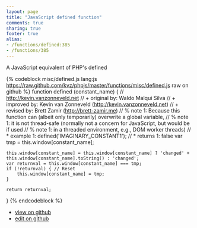 ```yaml
---
layout: page
title: "JavaScript defined function"
comments: true
sharing: true
footer: true
alias:
- /functions/defined:385
- /functions/385
---
```

A JavaScript equivalent of PHP's defined

{% codeblock misc/defined.js lang:js https://raw.github.com/kvz/phpjs/master/functions/misc/defined.js raw on github %}
function defined (constant_name) {
    // http://kevin.vanzonneveld.net
    // +   original by: Waldo Malqui Silva
    // +   improved by: Kevin van Zonneveld (http://kevin.vanzonneveld.net)
    // +    revised by: Brett Zamir (http://brett-zamir.me)
    // %          note 1: Because this function can (albeit only temporarily) overwrite a global variable,
    // %          note 1: it is not thread-safe (normally not a concern for JavaScript, but would be if used
    // %          note 1: in a threaded environment, e.g., DOM worker threads)
    // *     example 1: defined('IMAGINARY_CONSTANT1');
    // *     returns 1: false
    var tmp = this.window[constant_name];

    this.window[constant_name] = this.window[constant_name] ? 'changed' + this.window[constant_name].toString() : 'changed';
    var returnval = this.window[constant_name] === tmp;
    if (!returnval) { // Reset
        this.window[constant_name] = tmp;
    }

    return returnval;
}
{% endcodeblock %}

 - [view on github](https://github.com/kvz/phpjs/blob/master/functions/misc/defined.js)
 - [edit on github](https://github.com/kvz/phpjs/edit/master/functions/misc/defined.js)
